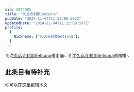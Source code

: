 ```yaml
---
mid: 2044905
title: "久远寺刹那Setsuna"
pubDate: "2024-11-04T11:22:09.597Z"
updatedDate: "2024-11-04T11:22:09.597Z"
profile:
  {
    Nickname: ["久远寺刹那Setsuna"],
  }
---
```


关注[久远寺刹那Setsuna](https://space.bilibili.com/2044905)谢谢喵~ 关注[久远寺刹那Setsuna](https://space.bilibili.com/2044905)谢谢喵~

## 此条目有待补充
你可以在[这里](https://github.com/Yuhanawa/VTuber.ICU/edit/master/src/content/v/久远寺刹那Setsuna/index.md)编辑本文
